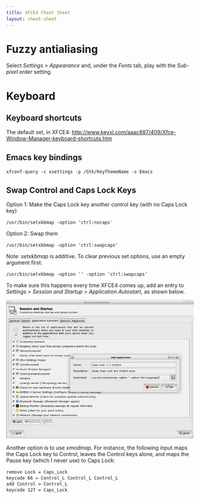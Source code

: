 ```yaml
---
title: XFCE4 Cheat Sheet
layout: cheat-sheet
---
```



# Fuzzy antialiasing

Select *Settings > Appearance* and, under the *Fonts* tab, play with the
*Sub-pixel order* setting.

# Keyboard

## Keyboard shortcuts

The default set, in XFCE4: <http://www.keyxl.com/aaac887/409/Xfce-Window-Manager-keyboard-shortcuts.htm>

## Emacs key bindings

    xfconf-query -c xsettings -p /Gtk/KeyThemeName -s Emacs

## Swap Control and Caps Lock Keys

Option 1: Make the Caps Lock key another control key (with no Caps Lock key)

    /usr/bin/setxkbmap -option 'ctrl:nocaps'

Option 2: Swap them

    /usr/bin/setxkbmap -option 'ctrl:swapcaps'

Note: *setxkbmap* is additive. To clear previous set options, use an empty
argument first:

    /usr/bin/setxkbmap -option '' -option 'ctrl:swapcaps'

To make sure this happens every time XFCE4 comes up, add an entry to
*Settings > Session and Startup > Application Autostart*, as shown below.

![Swap Caps Lock and Control](xfce4-caps-control.png)

Another option is to use *xmodmap*. For instance, the following input maps
the Caps Lock key to Control, leaves the Control keys alone, and maps the Pause
key (which I never use) to Caps Lock:

    remove Lock = Caps_Lock
    keycode 66 = Control_L Control_L Control_L
    add Control = Control_L
    keycode 127 = Caps_Lock
